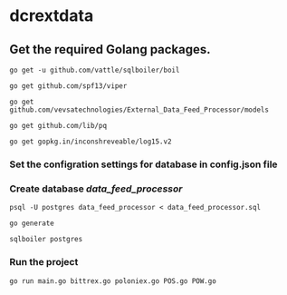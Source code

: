 # dcrextdata
## Get the required Golang packages.
```
go get -u github.com/vattle/sqlboiler/boil
```
```
go get github.com/spf13/viper
```
```
go get github.com/vevsatechnologies/External_Data_Feed_Processor/models
```
```
go get github.com/lib/pq
```
```
go get gopkg.in/inconshreveable/log15.v2
```

### Set the configration settings for database in config.json file


### Create database *data_feed_processor*


```
psql -U postgres data_feed_processor < data_feed_processor.sql
```
```
go generate
```

```
sqlboiler postgres
```


### Run the project

```
go run main.go bittrex.go poloniex.go POS.go POW.go 
```
